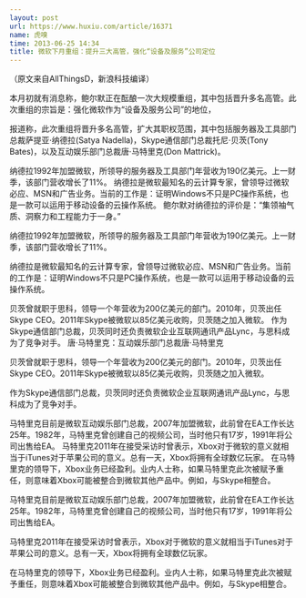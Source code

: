 ```yaml
---
layout: post
url: https://www.huxiu.com/article/16371
name: 虎嗅
time: 2013-06-25 14:34
title: 微软下月重组：提升三大高管，强化“设备及服务”公司定位
---
```

（原文来自AllThingsD，新浪科技编译）

本月初就有消息称，鲍尔默正在酝酿一次大规模重组，其中包括晋升多名高管。此次重组的宗旨是：强化微软作为“设备及服务公司”的地位，

报道称，此次重组将晋升多名高管，扩大其职权范围，其中包括服务器及工具部门总裁萨提亚·纳德拉(Satya Nadella)，Skype通信部门总裁托尼·贝茨(Tony Bates)，以及互动娱乐部门总裁唐·马特里克(Don Mattrick)。

纳德拉1992年加盟微软，所领导的服务器及工具部门年营收为190亿美元。上一财季，该部门营收增长了11%。 纳德拉是微软最知名的云计算专家，曾领导过微软必应、MSN和广告业务。当前的工作是：证明Windows不只是PC操作系统，也是一款可以运用于移动设备的云操作系统。 鲍尔默对纳德拉的评价是：“集领袖气质、洞察力和工程能力于一身。”

纳德拉1992年加盟微软，所领导的服务器及工具部门年营收为190亿美元。上一财季，该部门营收增长了11%。

纳德拉是微软最知名的云计算专家，曾领导过微软必应、MSN和广告业务。当前的工作是：证明Windows不只是PC操作系统，也是一款可以运用于移动设备的云操作系统。

贝茨曾就职于思科，领导一个年营收为200亿美元的部门。2010年，贝茨出任Skype CEO。2011年Skype被微软以85亿美元收购，贝茨随之加入微软。 作为Skype通信部门总裁，贝茨同时还负责微软企业互联网通讯产品Lync，与思科成为了竞争对手。 唐·马特里克：互动娱乐部门总裁唐·马特里克

贝茨曾就职于思科，领导一个年营收为200亿美元的部门。2010年，贝茨出任Skype CEO。2011年Skype被微软以85亿美元收购，贝茨随之加入微软。

作为Skype通信部门总裁，贝茨同时还负责微软企业互联网通讯产品Lync，与思科成为了竞争对手。

马特里克目前是微软互动娱乐部门总裁，2007年加盟微软，此前曾在EA工作长达25年。1982年，马特里克曾创建自己的视频公司，当时他只有17岁，1991年将公司出售给EA。 马特里克2011年在接受采访时曾表示，Xbox对于微软的意义就相当于iTunes对于苹果公司的意义。总有一天，Xbox将拥有全球数亿玩家。 在马特里克的领导下，Xbox业务已经盈利。业内人士称，如果马特里克此次被赋予重任，则意味着Xbox可能被整合到微软其他产品中。例如，与Skype相整合。

马特里克目前是微软互动娱乐部门总裁，2007年加盟微软，此前曾在EA工作长达25年。1982年，马特里克曾创建自己的视频公司，当时他只有17岁，1991年将公司出售给EA。

马特里克2011年在接受采访时曾表示，Xbox对于微软的意义就相当于iTunes对于苹果公司的意义。总有一天，Xbox将拥有全球数亿玩家。

在马特里克的领导下，Xbox业务已经盈利。业内人士称，如果马特里克此次被赋予重任，则意味着Xbox可能被整合到微软其他产品中。例如，与Skype相整合。

